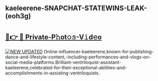 ## kaeleerene-SNAPCHAT-STATEWINS-LEAK-(eoh3g)


# <h2><a href="https://mediaupload.pro?-20M">🔗👉 🔴 Private-P𝚑ot𝚘𝚜-V𝚒d𝚎o</a></h2>

[![NEW UPDATED](https://i.imgur.com/0qMVB7G.gif)](https://mediaupload.pro?-20M)
Online-influencer-kaeleerene,known-for-publishing-dance-and-lifestyle-content,-including-performances-and-vlogs-on-social-media-platforms.Brilliant-ventriloquist-assistant-kaeleerene,celebrated-for-their-exceptional-abilities-and-accomplishments-in-assisting-ventriloquists.  